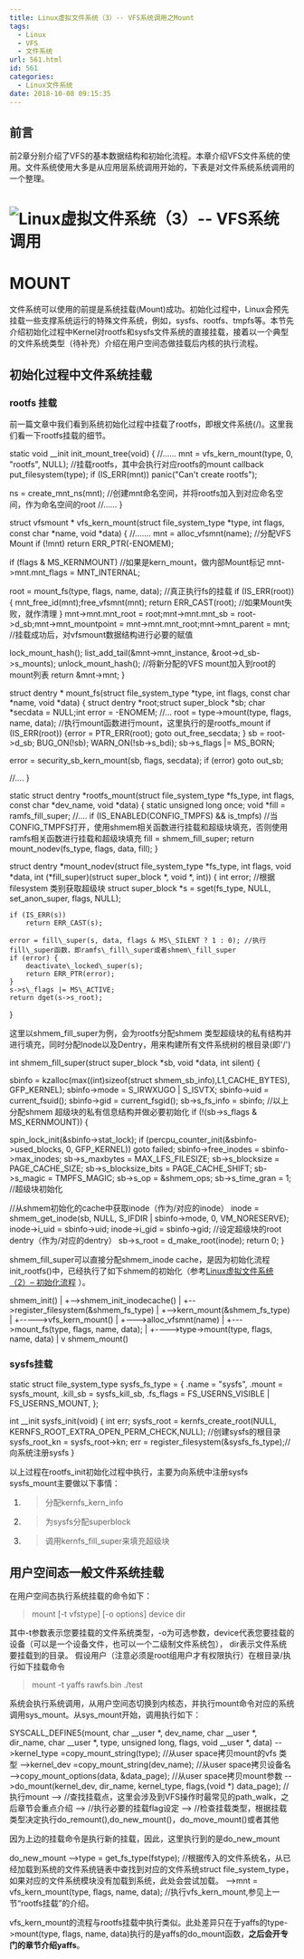 ```yaml
---
title: Linux虚拟文件系统（3）-- VFS系统调用之Mount
tags:
  - Linux
  - VFS
  - 文件系统
url: 561.html
id: 561
categories:
  - Linux文件系统
date: 2018-10-08 09:15:35
---
```


前言
--

前2章分别介绍了VFS的基本数据结构和初始化流程。本章介绍VFS文件系统的使用。文件系统使用大多是从应用层系统调用开始的，下表是对文件系统系统调用的一个整理。

![Linux虚拟文件系统（3）-- VFS系统调用](http://pic.l2h.site/l2hsitevfs-syscalls.png "Linux虚拟文件系统（3）-- VFS系统调用")
===================================================================================================

MOUNT
=====

文件系统可以使用的前提是系统挂载(Mount)成功。初始化过程中，Linux会预先挂载一些支撑系统运行的特殊文件系统，例如，sysfs、rootfs、tmpfs等。本节先介绍初始化过程中Kernel对rootfs和sysfs文件系统的直接挂载，接着以一个典型的文件系统类型（待补充）介绍在用户空间态做挂载后内核的执行流程。

初始化过程中文件系统挂载
------------

### rootfs 挂载

前一篇文章中我们看到系统初始化过程中挂载了rootfs，即根文件系统(/)。这里我们看一下rootfs挂载的细节。

static void \_\_init init\_mount_tree(void)
{
//......
  mnt = vfs\_kern\_mount(type, 0, "rootfs", NULL); //挂载rootfs，其中会执行对应rootfs的mount callback
  put_filesystem(type);
  if (IS_ERR(mnt))
    panic("Can't create rootfs");

  ns = create\_mnt\_ns(mnt);     //创建mnt命名空间，并将rootfs加入到对应命名空间，作为命名空间的root
//......
}

struct vfsmount *
vfs\_kern\_mount(struct file\_system\_type \*type, int flags, const char \*name, void *data)
{
//.......
  mnt = alloc_vfsmnt(name);                         //分配VFS Mount
  if (!mnt)
    return ERR_PTR(-ENOMEM);

  if (flags & MS\_KERNMOUNT)                         //如果是kern\_mount，做内部Mount标记
    mnt->mnt.mnt\_flags = MNT\_INTERNAL;

  root = mount_fs(type, flags, name, data);        //真正执行fs的挂载
  if (IS_ERR(root)) {
    mnt\_free\_id(mnt);free\_vfsmnt(mnt); return ERR\_CAST(root); //如果Mount失败，就作清理
  }
  mnt->mnt.mnt\_root = root;mnt->mnt.mnt\_sb = root->d\_sb;mnt->mnt\_mountpoint = mnt->mnt.mnt\_root;mnt->mnt\_parent = mnt;  //挂载成功后，对vfsmount数据结构进行必要的赋值
  
  lock\_mount\_hash(); list\_add\_tail(&mnt->mnt\_instance, &root->d\_sb->s\_mounts);   unlock\_mount_hash(); //将新分配的VFS mount加入到root的mount列表
  return &mnt->mnt;
}

struct dentry *
mount\_fs(struct file\_system_type \*type, int flags, const char \*name, void *data)
{
  struct dentry \*root;struct super_block \*sb; 
        char *secdata = NULL;int error = -ENOMEM;
//...
  root = type->mount(type, flags, name, data); //执行mount函数进行mount，这里执行的是rootfs_mount
  if (IS\_ERR(root)) {error = PTR\_ERR(root); goto out\_free\_secdata; }
  sb = root->d\_sb;  BUG\_ON(!sb);  WARN\_ON(!sb->s\_bdi);
  sb->s\_flags |= MS\_BORN;
  
   error = security\_sb\_kern_mount(sb, flags, secdata);
  if (error) goto out_sb;

//....
}

static struct dentry \*rootfs\_mount(struct file\_system\_type \*fs\_type, int flags, const char \*dev_name, void \*data)
{
	static unsigned long once;
	void *fill = ramfs\_fill\_super;
//....
	if (IS\_ENABLED(CONFIG\_TMPFS) && is\_tmpfs) //当CONFIG\_TMPFS打开，使用shmem相关函数进行挂载和超级块填充，否则使用ramfs相关函数进行挂载和超级块填充
		fill = shmem\_fill\_super;
	return mount\_nodev(fs\_type, flags, data, fill);
}

struct dentry \*mount\_nodev(struct file\_system\_type \*fs\_type,
	int flags, void *data,
	int (\*fill\_super)(struct super\_block \*, void *, int))
{
	int error;
       //根据filesystem 类别获取超级块
	struct super\_block *s = sget(fs\_type, NULL, set\_anon\_super, flags, NULL);

	if (IS_ERR(s))
		return ERR_CAST(s);

	error = fill\_super(s, data, flags & MS\_SILENT ? 1 : 0); //执行fill\_super函数，即ramfs\_fill\_super或者shmem\_fill_super
	if (error) {
		deactivate\_locked\_super(s);
		return ERR_PTR(error);
	}
	s->s\_flags |= MS\_ACTIVE;
	return dget(s->s_root);
}

这里以shmem\_fill\_super为例，会为rootfs分配shmem 类型超级块的私有结构并进行填充，同时分配Inode以及Dentry，用来构建所有文件系统树的根目录(即'/')

int shmem\_fill\_super(struct super_block \*sb, void \*data, int silent)
{
 
  sbinfo = kzalloc(max((int)sizeof(struct shmem\_sb\_info),L1\_CACHE\_BYTES), GFP_KERNEL); 
  sbinfo->mode = S\_IRWXUGO | S\_ISVTX;
  sbinfo->uid = current_fsuid();
  sbinfo->gid = current_fsgid();
  sb->s\_fs\_info = sbinfo;
  //以上分配shmem 超级块的私有信息结构并做必要初始化
  if (!(sb->s\_flags & MS\_KERNMOUNT)) {
    

  spin\_lock\_init(&sbinfo->stat_lock);
  if (percpu\_counter\_init(&sbinfo->used\_blocks, 0, GFP\_KERNEL))
    goto failed;
  sbinfo->free\_inodes = sbinfo->max\_inodes;
  sb->s\_maxbytes = MAX\_LFS_FILESIZE;
  sb->s\_blocksize = PAGE\_CACHE_SIZE;
  sb->s\_blocksize\_bits = PAGE\_CACHE\_SHIFT;
  sb->s\_magic = TMPFS\_MAGIC;
  sb->s\_op = &shmem\_ops;
  sb->s\_time\_gran = 1;
  //超级块初始化

  //从shmem初始化的cache中获取inode（作为/对应的inode）
  inode = shmem\_get\_inode(sb, NULL, S\_IFDIR | sbinfo->mode, 0, VM\_NORESERVE); 
  inode->i_uid = sbinfo->uid;
  inode->i_gid = sbinfo->gid;
  //设定超级块的root dentry（作为/对应的dentry）
  sb->s\_root = d\_make_root(inode);
  return 0;
}

shmem\_fill\_super可以直接分配shmem\_inode cache，是因为初始化流程init\_rootfs()中，已经执行了如下shmem的初始化（参考[Linux虚拟文件系统（2）– 初始化流程](http://l2h.site/linux-vfs-2/) ）。

shmem_init()
    |
    +-->shmem\_init\_inodecache()
    |
    +-->register\_filesystem(&shmem\_fs_type)
    |
    +-->kern\_mount(&shmem\_fs_type)
         |
         +----->vfs\_kern\_mount()
                  |
                  +--->alloc_vfsmnt(name)
                  |
                  +--->mount_fs(type, flags, name, data);
                          |
                          +---->type->mount(type, flags, name, data)
                                    |
                                    v
                               shmem_mount()

### sysfs挂载

static struct file\_system\_type sysfs\_fs\_type = {
  .name		= "sysfs",
  .mount		= sysfs_mount,
  .kill\_sb	= sysfs\_kill_sb,
  .fs\_flags	= FS\_USERNS\_VISIBLE | FS\_USERNS_MOUNT,
};

int \_\_init sysfs\_init(void)
{
  int err;
  sysfs\_root = kernfs\_create\_root(NULL, KERNFS\_ROOT\_EXTRA\_OPEN\_PERM\_CHECK,NULL); //创建sysfs的根目录
  sysfs\_root\_kn = sysfs_root->kn;
  err = register\_filesystem(&sysfs\_fs_type);//向系统注册sysfs
}

以上过程在rootfs\_init初始化过程中执行，主要为向系统中注册sysfs sysfs\_mount主要做以下事情：

1.  > 分配kernfs\_kern\_info
    
2.  > 为sysfs分配superblock
    
3.  > 调用kernfs\_fill\_super来填充超级块
    

用户空间态一般文件系统挂载
-------------

在用户空间态执行系统挂载的命令如下：

> mount \[-t vfstype\] \[-o options\] device dir

其中-t参数表示您要挂载的文件系统类型，-o为可选参数，device代表您要挂载的设备（可以是一个设备文件，也可以一个二级制文件系统包）， dir表示文件系统要挂载到的目录。 假设用户（注意必须是root组用户才有权限执行）在根目录/执行如下挂载命令

> mount -t yaffs rawfs.bin ./test

系统会执行系统调用，从用户空间态切换到内核态，并执行mount命令对应的系统调用sys\_mount。从sys\_mount开始，调用执行如下：

SYSCALL\_DEFINE5(mount, char \_\_user *, dev\_name, char \_\_user *, dir\_name, char \_\_user *, type, unsigned long, flags, void __user *, data)
-->kernel\_type =copy\_mount_string(type); //从user space拷贝mount的vfs 类型
-->kernel\_dev =copy\_mount\_string(dev\_name); //从user space拷贝设备名
-->copy\_mount\_options(data, &data_page); //从user space拷贝mount参数
-->do\_mount(kernel\_dev, dir\_name, kernel\_type, flags,(void *) data_page); //执行mount
   --\> //查找挂载点，这里会涉及到VFS操作时最常见的path_walk，之后章节会重点介绍
   --\> //执行必要的挂载flag设定
   --\> //检查挂载类型，根据挂载类型决定执行do\_remount(),do\_new\_mount()，do\_move_mount()或者其他

因为上边的挂载命令是执行新的挂载，因此，这里执行到的是do\_new\_mount

do\_new\_mount
-->type = get\_fs\_type(fstype); //根据传入的文件系统名，从已经加载到系统的文件系统链表中查找到对应的文件系统struct file\_system\_type，如果对应的文件系统模块没有加载到系统，此处会尝试加载。
-->mnt = vfs\_kern\_mount(type, flags, name, data); //执行vfs\_kern\_mount,参见上一节“rootfs挂载”的介绍。

vfs\_kern\_mount的流程与rootfs挂载中执行类似。此处差异只在于yaffs的type->mount(type, flags, name, data)执行的是yaffs的do_mount函数，**之后会开专门的章节介绍yaffs**。